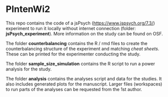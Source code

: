# PIntenWi2
 
This repo contains the code of a jsPsych (https://www.jspsych.org/7.3/) experiment to run it locally without internet connection (folder: **jsPsych_experiment**). More information on the study can be found on OSF.

The folder **counterbalancing** contains the R / rmd files to create the counterbalancing structure of the experiment and matching *cheat sheets*. These can be printed for the experimenter conducting the study.

The folder **sample_size_simulation** contains the R script to run a power analysis for the study.

The folder **analysis** contains the analyses script and data for the studies. It also includes generated plots for the manuscript. Larger files (workspaces) to run parts of the analyses can be requested from the 1st author.
